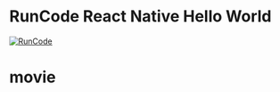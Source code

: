 # RunCode React Native Hello World

[![RunCode](https://runcode-app-public.s3.amazonaws.com/images/dark_btn.png)](https://runcode.io/)
# movie
